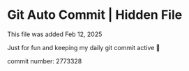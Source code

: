 # Git Auto Commit | Hidden File

This file was added Feb 12, 2025

Just for fun and keeping my daily git commit active 🤪

commit number: 2773328
